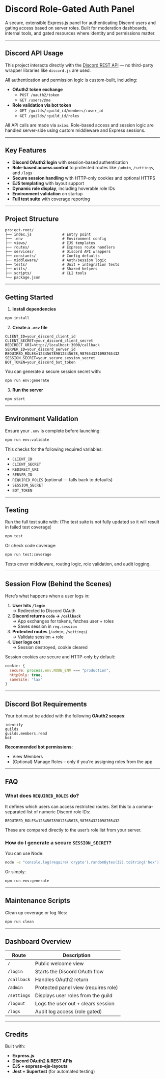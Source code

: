 # Discord Role-Gated Auth Panel

A secure, extensible Express.js panel for authenticating Discord users and gating access based on server roles. Built for moderation dashboards, internal tools, and gated resources where identity and permissions matter.

---

## Discord API Usage

This project interacts directly with the [Discord REST API](https://discord.com/developers/docs/intro) — no third-party wrapper libraries like `discord.js` are used.

All authentication and permission logic is custom-built, including:

- **OAuth2 token exchange**  
  - `POST /oauth2/token`  
  - `GET /users/@me`
- **Role validation via bot token**  
  - `GET /guilds/:guild_id/members/:user_id`
  - `GET /guilds/:guild_id/roles`

All API calls are made via `axios`. Role-based access and session logic are handled server-side using custom middleware and Express sessions.

---

## Key Features

- **Discord OAuth2 login** with session-based authentication
- **Role-based access control** to protected routes like `/admin`, `/settings`, and `/logs`
- **Secure session handling** with HTTP-only cookies and optional HTTPS
- **EJS templating** with layout support
- **Dynamic role display**, including hoverable role IDs
- **Environment validation** on startup
- **Full test suite** with coverage reporting

---


## Project Structure

```
project-root/
├── index.js              # Entry point
├── .env                  # Environment config
├── views/                # EJS templates
├── routes/               # Express route handlers
├── services/             # Discord API wrappers
├── constants/            # Config defaults
├── middleware/           # Auth/session logic
├── tests/                # Unit + integration tests
├── utils/                # Shared helpers
├── scripts/              # CLI tools
└── package.json
```

---

## Getting Started

1. **Install dependencies**

```bash
npm install
```

2. **Create a `.env` file**

```env
CLIENT_ID=your_discord_client_id
CLIENT_SECRET=your_discord_client_secret
REDIRECT_URI=http://localhost:3000/callback
SERVER_ID=your_discord_server_id
REQUIRED_ROLES=123456789012345678,987654321098765432
SESSION_SECRET=your_secure_session_secret
BOT_TOKEN=your_discord_bot_token
```

You can generate a secure session secret with:

```bash
npm run env:generate
```

3. **Run the server**

```bash
npm start
```

---

## Environment Validation

Ensure your `.env` is complete before launching:

```bash
npm run env:validate
```

This checks for the following required variables:

- `CLIENT_ID`
- `CLIENT_SECRET`
- `REDIRECT_URI`
- `SERVER_ID`
- `REQUIRED_ROLES` (optional — falls back to defaults)
- `SESSION_SECRET`
- `BOT_TOKEN`

---

## Testing

Run the full test suite with:
(The test suite is not fully updated so it will result in failed test coverage)

```bash
npm test
```

Or check code coverage:

```bash
npm run test:coverage
```

Tests cover middleware, routing logic, role validation, and audit logging.

---

## Session Flow (Behind the Scenes)

Here’s what happens when a user logs in:

1. **User hits `/login`**  
   → Redirected to Discord OAuth  
2. **Discord returns `code` → `/callback`**  
   → App exchanges for tokens, fetches user + roles  
   → Saves session in `req.session`  
3. **Protected routes** (`/admin`, `/settings`)  
   → Validate session + role  
4. **User logs out**  
   → Session destroyed, cookie cleared

Session cookies are secure and HTTP-only by default:

```js
cookie: {
  secure: process.env.NODE_ENV === "production",
  httpOnly: true,
  sameSite: "lax"
}
```

---

## Discord Bot Requirements

Your bot must be added with the following **OAuth2 scopes**:

```
identify
guilds
guilds.members.read
bot
```

**Recommended bot permissions**:

- View Members
- (Optional) Manage Roles – only if you're assigning roles from the app

---

## FAQ

### What does `REQUIRED_ROLES` do?

It defines which users can access restricted routes. Set this to a comma-separated list of numeric Discord role IDs:

```env
REQUIRED_ROLES=123456789012345678,987654321098765432
```

These are compared directly to the user’s role list from your server.

### How do I generate a secure `SESSION_SECRET`?

You can use Node:

```bash
node -e "console.log(require('crypto').randomBytes(32).toString('hex'))"
```

Or simply:

```bash
npm run env:generate
```

---

## Maintenance Scripts

Clean up coverage or log files:

```bash
npm run clean
```

---

## Dashboard Overview

| Route       | Description                           |
|-------------|---------------------------------------|
| `/`         | Public welcome view                   |
| `/login`    | Starts the Discord OAuth flow         |
| `/callback` | Handles OAuth2 return                 |
| `/admin`    | Protected panel view (requires role)  |
| `/settings` | Displays user roles from the guild    |
| `/logout`   | Logs the user out + clears session    |
| `/logs`     | Audit log access (role gated)         |

---

## Credits

Built with:

- **Express.js**
- **Discord OAuth2 & REST APIs**
- **EJS + express-ejs-layouts**
- **Jest + Supertest** (for automated testing)
